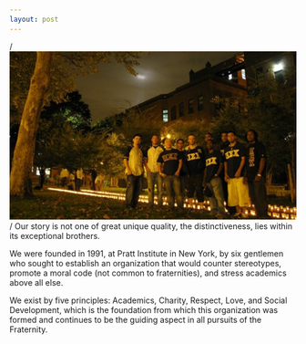 ```yaml
---
layout: post
---
```

/*<img src="/images/fulls/03.jpg" class="fit image">*/ Our story is not one of great unique quality, the distinctiveness, lies within its exceptional brothers. 

We were founded in 1991, at Pratt Institute in New York, by six gentlemen who sought to establish an organization that would counter stereotypes, promote a moral code (not common to fraternities), and stress academics above all else. 

We exist by five principles: Academics, Charity, Respect, Love, and Social Development, which is the foundation from which this organization was formed and continues to be the guiding aspect in all pursuits of the Fraternity.
